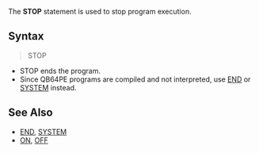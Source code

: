 The **STOP** statement is used to stop program execution.

## Syntax

> STOP

* STOP ends the program.
* Since QB64PE programs are compiled and not interpreted, use [END](END) or [SYSTEM](SYSTEM) instead.

## See Also
 
* [END](END), [SYSTEM](SYSTEM)
* [ON](ON), [OFF](OFF)
